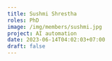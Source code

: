 ```yaml
---
title: Sushmi Shrestha
roles: PhD
image: /img/members/sushmi.jpg
project: AI automation
date: 2023-06-14T04:02:03+07:00
draft: false
---
```


